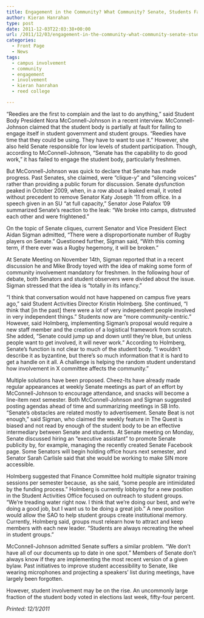 ```yaml
---
title: Engagement in the Community? What Community? Senate, Students Fail to Cure Collective Apathy
author: Kieran Hanrahan
type: post
date: 2011-12-03T22:03:38+00:00
url: /2011/12/03/engagement-in-the-community-what-community-senate-students-fail-to-cure-collective-apathy/
categories:
  - Front Page
  - News
tags:
  - campus involvement
  - community
  - engagement
  - involvement
  - kieran hanrahan
  - reed college

---
```

“Reedies are the first to complain and the last to do anything,” said Student Body President Nora McConnell-Johnson in a recent interview. McConnell-Johnson claimed that the student body is partially at fault for failing to engage itself in student government and student groups. “Reedies have time that they could be using. They have to want to use it.” However, she also held Senate responsible for low levels of student participation. Though, according to McConnell-Johnson, “Senate has the capability to do good work,” it has failed to engage the student body, particularly freshmen.

But McConnell-Johnson was quick to declare that Senate has made progress. Past Senates, she claimed, were “clique-y” and “silencing voices” rather than providing a public forum for discussion. Senate dysfunction peaked in October 2009, when, in a row about a leaked email, it voted without precedent to remove Senator Katy Joseph ’11 from office. In a speech given in an SU “at full capacity,” Senator Jose Palafox ’09 summarized Senate’s reaction to the leak: “We broke into camps, distrusted each other and were frightened.”

On the topic of Senate cliques, current Senator and Vice President Elect Aidan Sigman admitted, “There were a disproportionate number of Rugby players on Senate.” Questioned further, Sigman said, “With this coming term, if there ever was a Rugby hegemony, it will be broken.”

At Senate Meeting on November 14th, Sigman reported that in a recent discussion he and Mike Brody toyed with the idea of making some form of community involvement mandatory for freshmen. In the following hour of debate, both Senators and student observers were divided about the issue. Sigman stressed that the idea is “totally in its infancy.”

“I think that conversation would not have happened on campus five years ago,” said Student Activities Director Kristin Holmberg. She continued, “I think that [in the past] there were a lot of very independent people involved in very independent things.” Students now are “more community-centric.” However, said Holmberg, implementing Sigman’s proposal would require a new staff member and the creation of a logistical framework from scratch. She added, “Senate could jump up and down until they’re blue, but unless people want to get involved, it will never work.” According to Holmberg, Senate’s function is not clear to much of the student body. “I wouldn’t describe it as byzantine, but there’s so much information that it is hard to get a handle on it all. A challenge is helping the random student understand how involvement in X committee affects the community.”

Multiple solutions have been proposed. Cheez-Its have already made regular appearances at weekly Senate meetings as part of an effort by McConnell-Johnson to encourage attendance, and snacks will become a line-item next semester. Both McConnell-Johnson and Sigman suggested posting agendas ahead of time and summarizing meetings in SB Info. “Senate’s obstacles are related mostly to advertisement. Senate Beat is not enough,” said Sigman, who claimed the weekly feature in The Quest is biased and not read by enough of the student body to be an effective intermediary between Senate and students. At Senate meeting on Monday, Senate discussed hiring an “executive assistant” to promote Senate publicity by, for example, managing the recently created Senate Facebook page. Some Senators will begin holding office hours next semester, and Senator Sarah Carlisle said that she would be working to make SIN more accessible.

Holmberg suggested that Finance Committee hold multiple signator training sessions per semester because,  as she said, “some people are intimidated by the funding process.” Holmberg is currently lobbying for a new position in the Student Activities Office focused on outreach to student groups. “We’re treading water right now. I think that we’re doing our best, and we’re doing a good job, but I want us to be doing a great job.” A new position would allow the SAO to help student groups create institutional memory. Currently, Holmberg said, groups must relearn how to attract and keep members with each new leader. “Students are always recreating the wheel in student groups.”

McConnell-Johnson admitted Senate suffers a similar problem. “We don’t have all of our documents up to date in one spot.” Members of Senate don’t always know if they are implementing the most recent version of a given bylaw. Past initiatives to improve student accessibility to Senate, like wearing microphones and projecting a speakers’ list during meetings, have largely been forgotten.

However, student involvement may be on the rise. An uncommonly large fraction of the student body voted in elections last week, fifty-four percent.

_Printed: 12/1/2011_